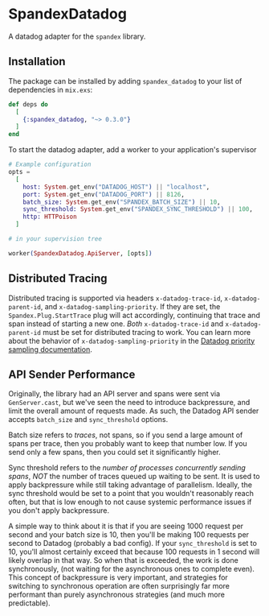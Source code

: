 # SpandexDatadog

A datadog adapter for the `spandex` library.

## Installation

The package can be installed by adding `spandex_datadog` to your list of
dependencies in `mix.exs`:

```elixir
def deps do
  [
    {:spandex_datadog, "~> 0.3.0"}
  ]
end
```

To start the datadog adapter, add a worker to your application's supervisor

```elixir
# Example configuration
opts =
  [
    host: System.get_env("DATADOG_HOST") || "localhost",
    port: System.get_env("DATADOG_PORT") || 8126,
    batch_size: System.get_env("SPANDEX_BATCH_SIZE") || 10,
    sync_threshold: System.get_env("SPANDEX_SYNC_THRESHOLD") || 100,
    http: HTTPoison
  ]

# in your supervision tree

worker(SpandexDatadog.ApiServer, [opts])
```

## Distributed Tracing

Distributed tracing is supported via headers `x-datadog-trace-id`,
`x-datadog-parent-id`, and `x-datadog-sampling-priority`. If they are set, the
`Spandex.Plug.StartTrace` plug will act accordingly, continuing that trace and
span instead of starting a new one.  *Both* `x-datadog-trace-id` and
`x-datadog-parent-id` must be set for distributed tracing to work. You can
learn more about the behavior of `x-datadog-sampling-priority` in the [Datadog
priority sampling documentation].

[Datadog priority sampling documentation]: https://docs.datadoghq.com/tracing/getting_further/trace_sampling_and_storage/#priority-sampling-for-distributed-tracing

## API Sender Performance

Originally, the library had an API server and spans were sent via
`GenServer.cast`, but we've seen the need to introduce backpressure, and limit
the overall amount of requests made. As such, the Datadog API sender accepts
`batch_size` and `sync_threshold` options.

Batch size refers to *traces*, not spans, so if you send a large amount of spans
per trace, then you probably want to keep that number low. If you send only a
few spans, then you could set it significantly higher.

Sync threshold refers to the *number of processes concurrently sending spans*,
*NOT* the number of traces queued up waiting to be sent. It is used to apply
backpressure while still taking advantage of parallelism. Ideally, the sync
threshold would be set to a point that you wouldn't reasonably reach often, but
that is low enough to not cause systemic performance issues if you don't apply
backpressure.

A simple way to think about it is that if you are seeing 1000
request per second and your batch size is 10, then you'll be making 100
requests per second to Datadog (probably a bad config). If your
`sync_threshold` is set to 10, you'll almost certainly exceed that because 100
requests in 1 second will likely overlap in that way. So when that is exceeded,
the work is done synchronously, (not waiting for the asynchronous ones to
complete even). This concept of backpressure is very important, and strategies
for switching to synchronous operation are often surprisingly far more
performant than purely asynchronous strategies (and much more predictable).
